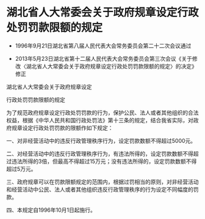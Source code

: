 # 湖北省人大常委会关于政府规章设定行政处罚罚款限额的规定

- 1996年9月21日湖北省第八届人民代表大会常务委员会第二十二次会议通过

- 2013年5月23日湖北省第十二届人民代表大会常务委员会第三次会议《关于修改〈湖北省人大常委会关于政府规章设定行政处罚罚款限额的规定〉的决定》修正

<!-- INFO END -->

湖北省人大常委会关于政府规章设定

行政处罚罚款限额的规定

为了规范政府规章设定行政处罚罚款的行为，保护公民、法人或者其他组织的合法权益，根据《中华人民共和国行政处罚法》第十三条的规定，结合我省实际，对政府规章设定行政处罚罚款的限额作如下规定：

一、对非经营活动中的违反行政管理秩序行为，设定罚款数额不得超过5000元。

二、对经营活动中的违反行政管理秩序行为，有违法所得的，设定罚款数额不得超过违法所得的3倍，但最高不得超过15万元；没有违法所得的，设定罚款数额不得超过5万元。

三、政府规章可以在罚款限额规定的范围内，根据过罚相当的原则，对非经营活动和经营活动中公民、法人或者其他组织违反行政管理秩序的行为设定不同幅度的罚款。

四、本规定自1996年10月1日起施行。
